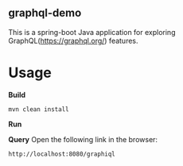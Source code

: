 ## graphql-demo
This is a spring-boot Java application for exploring GraphQL(https://graphql.org/) features.

# Usage
__Build__
```
mvn clean install
```
__Run__

__Query__
Open the following link in the browser:
```
http://localhost:8080/graphiql
```

